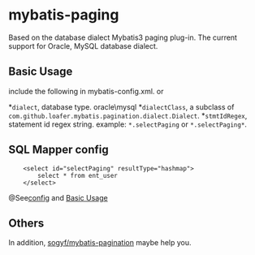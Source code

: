 mybatis-paging
==============

Based on the database dialect Mybatis3 paging plug-in.
The current support for Oracle, MySQL database dialect.

Basic Usage
-----------
include the following in mybatis-config.xml.
        <plugins>
            <plugin interceptor="com.github.loafer.mybatis.pagination.PaginationInterceptor">
                <property name="dialect" value="oracle"/>
                <property name="stmtIdRegex" value="*.selectPaging"/>
            </plugin>
        </plugins>
or
        <plugins>
            <plugin interceptor="com.github.loafer.mybatis.pagination.PaginationInterceptor">
                <property name="dialectClass" value="com.github.loafer.mybatis.pagination.dialect.OracleDialect"/>
                <property name="stmtIdRegex" value="*.selectPaging"/>
            </plugin>
        </plugins>

*`dialect`, database type. oracle\mysql
*`dialectClass`, a subclass of `com.github.loafer.mybatis.pagination.dialect.Dialect`.
*`stmtIdRegex`, statement id regex string. example: `*.selectPaging` or `*.selectPaging*`.

SQL Mapper config
-----------------
        <select id="selectPaging" resultType="hashmap">
            select * from ent_user
        </select>


@See[config](https://github.com/loafer/mybatis-paging/blob/master/src/test/resources/applicationContext.xml)
and [Basic Usage](https://github.com/loafer/mybatis-paging/blob/master/src/test/java/com/github/loafer/mybatis/pagination/UserService.java)

Others
------
In addition, [sogyf/mybatis-pagination](https://github.com/sogyf/mybatis-pagination) maybe help you.